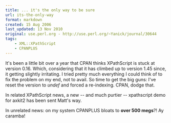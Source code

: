 ```yaml
---
title: ... it's the only way to be sure
url: its-the-only-way
format: markdown
created: 15 Aug 2006
last_updated: 13 Nov 2010
original: use.perl.org - http://use.perl.org/~Yanick/journal/30644
tags:
    - XML::XPathScript
    - CPANPLUS
---
```


It's been a little bit over a year that CPAN thinks
XPathScript is stuck at version 0.16. Which, considering that it has
climbed up to version 1.45 since, it getting slightly irritating.
I tried pretty much everything I could think of to fix
the problem on my end, not to avail. So time to get the big guns: I've
reset the version to <i>undef</i> and forced a re-indexing. CPAN,
dodge that.

In related XPathScript news, a new -- and much purtier --
xpathscript demo for axkit2 has been
sent Matt's way. 

In unrelated news: on my system CPANPLUS bloats to <b>over 500 megs</b>?! Ay
caramba!
